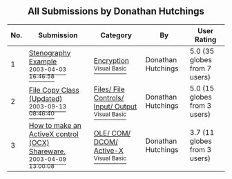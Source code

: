 ﻿<div align="center">

## All Submissions by Donathan Hutchings

</div>

No.  | Submission | Category | By   | User Rating
---- | ---------- | -------- | ---- | -----------
1 | [Stenography Example<br /><sup>2003-04-03 16:46:58</sup>](https://github.com/Planet-Source-Code/donathan-hutchings-stenography-example__1-44470) | [Encryption<br /><sup>Visual Basic</sup>](../ByCategory/encryption__1-48.md) | Donathan Hutchings | 5.0 (35 globes from 7 users)
2 | [File Copy Class \(Updated\)<br /><sup>2003-09-13 08:46:40</sup>](https://github.com/Planet-Source-Code/donathan-hutchings-file-copy-class-updated__1-48462) | [Files/ File Controls/ Input/ Output<br /><sup>Visual Basic</sup>](../ByCategory/files-file-controls-input-output__1-3.md) | Donathan Hutchings | 5.0 (15 globes from 3 users)
3 | [How to make an ActiveX control \(OCX\) Shareware\.<br /><sup>2003-04-09 13:00:08</sup>](https://github.com/Planet-Source-Code/donathan-hutchings-how-to-make-an-activex-control-ocx-shareware__1-44635) | [OLE/ COM/ DCOM/ Active\-X<br /><sup>Visual Basic</sup>](../ByCategory/ole-com-dcom-active-x__1-29.md) | Donathan Hutchings | 3.7 (11 globes from 3 users)
